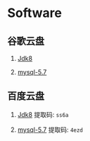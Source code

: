# Software

## 谷歌云盘

1. [Jdk8](https://drive.google.com/drive/folders/1aNwCCsiRz6tjZkrV5_iY4E_6eD0t6Kus?usp=sharing)

2. [mysql-5.7](https://drive.google.com/drive/folders/1K4UV5c7QFmvClwLAC7mNH-EUEU0mgfj9?usp=sharing)

## 百度云盘

1. [Jdk8](https://pan.baidu.com/s/1RM6yi2udmx048fgS8eanrg)  提取码: `ss6a`

2. [mysql-5.7](https://pan.baidu.com/s/18mT2xifj77XkXqaahqV4jQ)  提取码: `4ezd`